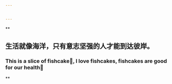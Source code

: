 ```yaml
---


---
```


<p>**</p>
<h2 id="生活就像海洋，只有意志坚强的人才能到达彼岸。">生活就像海洋，只有意志坚强的人才能到达彼岸。</h2>
<h3 id="this-is-a-slice-of-fishcake🍥-i-love-fishcakes-fishcakes-are-good-for-our-health🤗">This is a slice of fishcake🍥, I love fishcakes, fishcakes are good for our health🤗</h3>
<p>**</p>

